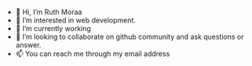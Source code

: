 - 👋 Hi, I’m Ruth Moraa
- 👀 I’m interested in web development.
- 🌱 I’m currently working 
- 💞️ I’m looking to collaborate on github community and ask questions or answer.
- 📫 You can reach me through my email address



